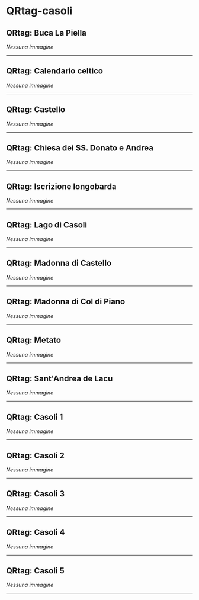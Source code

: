 # QRtag-casoli
## QRtag: Buca La Piella
*Nessuna immagine* 

****
## QRtag: Calendario celtico
*Nessuna immagine* 

****
## QRtag: Castello
*Nessuna immagine* 

****
## QRtag: Chiesa dei SS. Donato e Andrea
*Nessuna immagine* 

****
## QRtag: Iscrizione longobarda
*Nessuna immagine* 

****
## QRtag: Lago di Casoli
*Nessuna immagine* 

****
## QRtag: Madonna di Castello
*Nessuna immagine* 

****
## QRtag: Madonna di Col di Piano
*Nessuna immagine* 

****
## QRtag: Metato
*Nessuna immagine* 

****
## QRtag: Sant'Andrea de Lacu
*Nessuna immagine* 

****
## QRtag: Casoli 1
*Nessuna immagine* 

****
## QRtag: Casoli 2
*Nessuna immagine* 

****
## QRtag: Casoli 3
*Nessuna immagine* 

****
## QRtag: Casoli 4
*Nessuna immagine* 

****
## QRtag: Casoli 5
*Nessuna immagine* 

****
